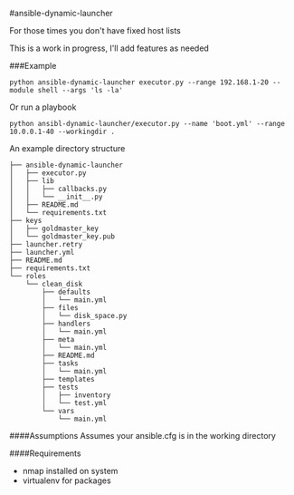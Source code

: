 #ansible-dynamic-launcher

For those times you don't have fixed host lists

This is a work in progress, I'll add features as needed

###Example

```
python ansible-dynamic-launcher executor.py --range 192.168.1-20 --module shell --args 'ls -la'
```

Or run a playbook

```
python ansibl-dynamic-launcher/executor.py --name 'boot.yml' --range 10.0.0.1-40 --workingdir .
```

An example directory structure

```
├── ansible-dynamic-launcher
│   ├── executor.py
│   ├── lib
│   │   ├── callbacks.py
│   │   └── __init__.py
│   ├── README.md
│   └── requirements.txt
├── keys
│   ├── goldmaster_key
│   └── goldmaster_key.pub
├── launcher.retry
├── launcher.yml
├── README.md
├── requirements.txt
└── roles
    └── clean_disk
        ├── defaults
        │   └── main.yml
        ├── files
        │   └── disk_space.py
        ├── handlers
        │   └── main.yml
        ├── meta
        │   └── main.yml
        ├── README.md
        ├── tasks
        │   └── main.yml
        ├── templates
        ├── tests
        │   ├── inventory
        │   └── test.yml
        └── vars
            └── main.yml
```

####Assumptions
Assumes your ansible.cfg is in the working directory


####Requirements
- nmap installed on system
- virtualenv for packages
